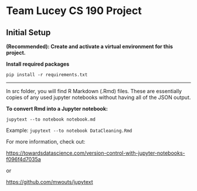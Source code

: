 # Team Lucey CS 190 Project
## Initial Setup
**(Recommended): Create and activate a virtual environment for this project.**

**Install required packages**

`pip install -r requirements.txt`

***

In src folder, you will find R Markdown (.Rmd) files. These are essentially copies of any used jupyter notebooks without having all of the JSON output.

**To convert Rmd into a Jupyter notebook:**

`jupytext --to notebook notebook.md`

Example: `jupytext --to notebook DataCleaning.Rmd`

For more information, check out:    

https://towardsdatascience.com/version-control-with-jupyter-notebooks-f096f4d7035a 

or

https://github.com/mwouts/jupytext
